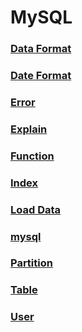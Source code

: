 MySQL
===

### [Data Format](./DataFormat.md)
### [Date Format](./DateFormat.md)
### [Error](./Error.md)
### [Explain](./Explain.md)
### [Function](./Function.md)
### [Index](./Index.md)
### [Load Data](./LoadData.md)
### [mysql](./mysql.md)
### [Partition](./Partition.md)
### [Table](./Table.md)
### [User](./User.md)

